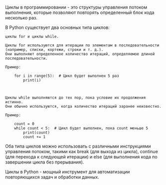 

Циклы в программировании - это структуры управления потоком выполнения, 
которые позволяют повторять определенный блок кода несколько раз. 


В Python существует два основных типа циклов: 
    
    циклы for и циклы while.

    Циклы for используются для итерации по элементам в последовательности 
    (например, списки, кортежи, строки и т. д.). 
    Они выполняют определенное количество итераций, определяемое длиной последовательности.

    Пример:

        for i in range(5):  # Цикл будет выполнен 5 раз
            print(i)

    

    Циклы while выполняются до тех пор, пока условие их продолжения истинно. 
    Они обычно используются, когда количество итераций заранее неизвестно.

    Пример:

        count = 0
        while count < 5:  # Цикл будет выполнен, пока count меньше 5
            print(count)
            count += 1


Оба типа циклов можно использовать с различными инструкциями управления потоком, 
такими как break (для выхода из цикла), continue (для перехода к следующей итерации) 
и else (для выполнения кода по завершении цикла без прерывания).


Циклы в Python - мощный инструмент для автоматизации повторяющихся задач и обработки данных.
